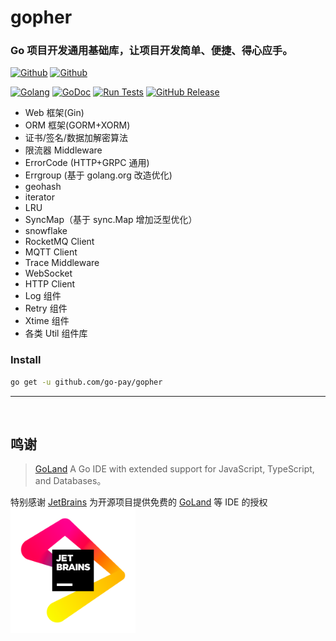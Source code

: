 # gopher

### Go 项目开发通用基础库，让项目开发简单、便捷、得心应手。

[![Github](https://img.shields.io/github/followers/iGoogle-ink?label=Follow&style=social)](https://github.com/iGoogle-ink)
[![Github](https://img.shields.io/github/forks/go-pay/gopher?label=Fork&style=social)](https://github.com/go-pay/gopher/fork)

[![Golang](https://img.shields.io/badge/golang-1.19+-brightgreen.svg)](https://golang.google.cn)
[![GoDoc](https://img.shields.io/badge/doc-go.dev-informational.svg)](https://pkg.go.dev/github.com/go-pay/gopher)
[![Run Tests](https://github.com/go-pay/gopher/actions/workflows/go.yml/badge.svg)](https://github.com/go-pay/gopher/actions/workflows/go.yml)
[![GitHub Release](https://img.shields.io/github/v/release/go-pay/gopher)](https://github.com/go-pay/gopher/releases)

- Web 框架(Gin)
- ORM 框架(GORM+XORM)
- 证书/签名/数据加解密算法
- 限流器 Middleware
- ErrorCode (HTTP+GRPC 通用)
- Errgroup (基于 golang.org 改造优化)
- geohash
- iterator
- LRU
- SyncMap（基于 sync.Map 增加泛型优化）
- snowflake
- RocketMQ Client
- MQTT Client
- Trace Middleware
- WebSocket
- HTTP Client
- Log 组件
- Retry 组件
- Xtime 组件
- 各类 Util 组件库

### Install

```bash
go get -u github.com/go-pay/gopher
```

---
<br>

## 鸣谢

> [GoLand](https://www.jetbrains.com/go/?from=gopher) A Go IDE with extended support for JavaScript, TypeScript, and
> Databases。

特别感谢 [JetBrains](https://www.jetbrains.com/?from=gopher)
为开源项目提供免费的 [GoLand](https://www.jetbrains.com/go/?from=gopher) 等 IDE 的授权  
[<img src=".github/jetbrains-main-logo.png" width="200"/>](https://www.jetbrains.com/?from=gopher)